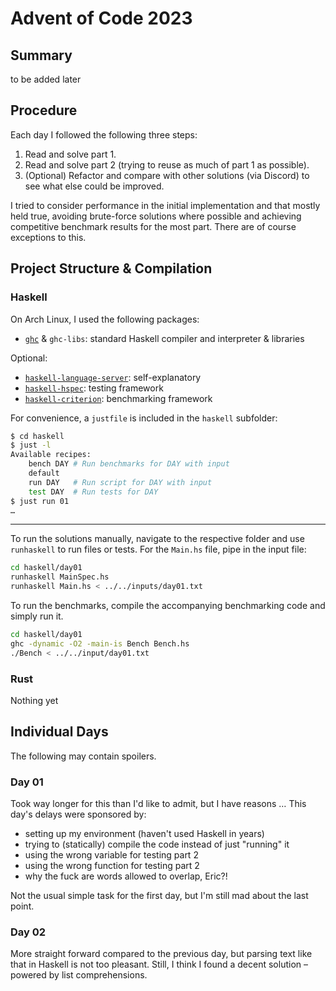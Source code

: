 # Advent of Code 2023

## Summary

to be added later

## Procedure

Each day I followed the following three steps:

1. Read and solve part 1.
1. Read and solve part 2
   (trying to reuse as much of part 1 as possible).
1. (Optional) Refactor and compare with other solutions (via Discord)
   to see what else could be improved.

I tried to consider performance in the initial implementation
and that mostly held true,
avoiding brute-force solutions where possible
and achieving competitive benchmark results for the most part.
There are of course exceptions to this.

## Project Structure & Compilation

### Haskell

On Arch Linux, I used the following packages:

- [`ghc`](https://www.haskell.org/ghc/) & `ghc-libs`: standard Haskell compiler and interpreter & libraries

Optional:

- [`haskell-language-server`](https://github.com/haskell/haskell-language-server): self-explanatory
- [`haskell-hspec`](https://hspec.github.io/): testing framework
- [`haskell-criterion`](http://www.serpentine.com/criterion/): benchmarking framework

For convenience, a `justfile` is included in the `haskell` subfolder:

```bash
$ cd haskell
$ just -l
Available recipes:
    bench DAY # Run benchmarks for DAY with input
    default
    run DAY   # Run script for DAY with input
    test DAY  # Run tests for DAY
$ just run 01
…
```

---

To run the solutions manually,
navigate to the respective folder
and use `runhaskell` to run files or tests.
For the `Main.hs` file, pipe in the input file:

```bash
cd haskell/day01
runhaskell MainSpec.hs
runhaskell Main.hs < ../../inputs/day01.txt
```

To run the benchmarks,
compile the accompanying benchmarking code
and simply run it.

```bash
cd haskell/day01
ghc -dynamic -O2 -main-is Bench Bench.hs
./Bench < ../../input/day01.txt
```

### Rust

Nothing yet

## Individual Days

The following may contain spoilers.

### Day 01

Took way longer for this than I'd like to admit,
but I have reasons …
This day's delays were sponsored by:

- setting up my environment (haven't used Haskell in years)
- trying to (statically) compile the code instead of just "running" it
- using the wrong variable for testing part 2
- using the wrong function for testing part 2
- why the fuck are words allowed to overlap, Eric?!

Not the usual simple task for the first day,
but I'm still mad about the last point.


### Day 02

More straight forward compared to the previous day,
but parsing text like that in Haskell is not too pleasant.
Still, I think I found a decent solution – powered by list comprehensions.
